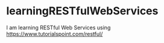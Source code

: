 # learningRESTfulWebServices
I am learning RESTful Web Services using https://www.tutorialspoint.com/restful/
